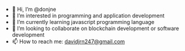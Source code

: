 - 👋 Hi, I’m @donjne
- 👀 I’m interested in programming and application development
- 🌱 I’m currently learning javascript programming language
- 💞️ I’m looking to collaborate on blockchain development or software development
- 📫 How to reach me: davidjrn247@gmail.com

<!---
donjne/donjne is a ✨ special ✨ repository because its `README.md` (this file) appears on your GitHub profile.
You can click the Preview link to take a look at your changes.
--->
